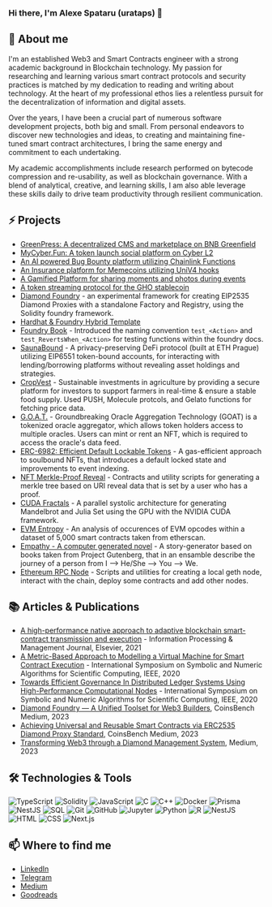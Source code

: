 ### Hi there, I'm Alexe Spataru (urataps) 👋

## 💬 About me
I'm an established Web3 and Smart Contracts engineer with a strong academic background in Blockchain technology. My passion for researching and learning various smart contract protocols and security practices is matched by my dedication to reading and writing about technology. At the heart of my professional ethos lies a relentless pursuit for the decentralization of information and digital assets.

Over the years, I have been a crucial part of numerous software development projects, both big and small. From personal endeavors to discover new technologies and ideas, to creating and maintaining fine-tuned smart contract architectures, I bring the same energy and commitment to each undertaking. 

My academic accomplishments include research performed on bytecode compression and re-usability, as well as blockchain governance. With a blend of analytical, creative, and learning skills, I am also able leverage these skills daily to drive team productivity through resilient communication.


## ⚡ Projects

- [GreenPress: A decentralized CMS and marketplace on BNB Greenfield](https://github.com/thedefibuilder/hackathon-bnb-champion)
- [MyCyber.Fun: A token launch social platform on Cyber L2](https://github.com/thedefibuilder/hackathon-modularhouse)
- [An AI powered Bug Bounty platform utilizing Chainlink Functions](https://github.com/thedefibuilder/hackathon-chainlink)
- [An Insurance platform for Memecoins utilizing UniV4 hooks](https://github.com/EthGlobalBrussels24/cushion)
- [A Gamified Platform for sharing moments and photos during events](https://github.com/bel0v/eth-global-london)
- [A token streaming protocol for the GHO stablecoin](https://github.com/doinel1a/hackathon-lfgho)
- [Diamond Foundry](https://github.com/Forgenie/diamond-foundry) - an experimental framework for creating EIP2535 Diamond Proxies with a standalone Factory and Registry, using the Solidity foundry framework.
- [Hardhat & Foundry Hybrid Template]([url](https://github.com/urataps/hardhat-foundry-template))
- [Foundry Book](https://github.com/foundry-rs/book) - Introduced the naming convention `test_<Action>` and `test_RevertsWhen_<Action>` for testing functions within the foundry docs.
- [SaunaBound](https://devfolio.co/projects/saunabound-steaming-ahead-5b14) - A privacy-preserving DeFi protocol (built at ETH Prague) utilizing EIP6551 token-bound accounts, for interacting with lending/borrowing platforms without revealing asset holdings and strategies.
- [CropVest](https://devfolio.co/projects/cropvest-000b) - Sustainable investments in agriculture by providing a secure platform for investors to support farmers in real-time & ensure a stable food supply. Used PUSH, Molecule protcols, and Gelato functions for fetching price data.
- [G.O.A.T.](https://devpost.com/software/oracle-aggregator) - Groundbreaking Oracle Aggregation Technology (GOAT) is a tokenized oracle aggregator, which allows token holders access to multiple oracles. Users can mint or rent an NFT, which is required to access the oracle's data feed.
- [ERC-6982: Efficient Default Lockable Tokens](https://eips.ethereum.org/EIPS/eip-6982) - A gas-efficient approach to soulbound NFTs, that introduces a default locked state and improvements to event indexing.
- [NFT Merkle-Proof Reveal](https://github.com/urataps/nft-merkle-uri) - Contracts and utility scripts for generating a merkle tree based on URI reveal data that is set by a user who has a proof.
- [CUDA Fractals](https://github.com/urataps/CUDAmandelbrot/tree/master) - A parallel systolic architecture for generating Mandelbrot and Julia Set using the GPU with the NVIDIA CUDA framework.
- [EVM Entropy](https://github.com/urataps/EVM_Entropy) - An analysis of occurences of EVM opcodes within a dataset of 5,000 smart contracts taken from etherscan.
- [Empathy - A computer generated novel](https://github.com/urataps/ComputerNovel) - A story-generator based on books taken from Project Gutenberg, that in an ensamble describe the journey of a person from I --> He/She --> You --> We.
- [Ethereum RPC Node](https://github.com/urataps/privateEthChain) - Scripts and utilities for creating a local geth node, interact with the chain, deploy some contracts and add other nodes.

## 📚 Articles & Publications

- [A high-performance native approach to adaptive blockchain smart-contract transmission and execution](https://www.sciencedirect.com/science/article/abs/pii/S0306457321000649) - Information Processing & Management Journal, Elsevier, 2021
- [A Metric-Based Approach to Modelling a Virtual Machine for Smart Contract Execution](https://ieeexplore.ieee.org/abstract/document/9357113) - International Symposium on Symbolic and Numeric Algorithms for Scientific Computing, IEEE, 2020
- [Towards Efficient Governance In Distributed Ledger Systems Using High-Performance Computational Nodes](https://ieeexplore.ieee.org/abstract/document/9357076) - International Symposium on Symbolic and Numeric Algorithms for Scientific Computing, IEEE, 2020
- [Diamond Foundry — A Unified Toolset for Web3 Builders](https://coinsbench.com/diamond-foundry-a-unified-toolset-for-web3-builders-d4073b6671ea), CoinsBench Medium, 2023
- [Achieving Universal and Reusable Smart Contracts via ERC2535 Diamond Proxy Standard](https://coinsbench.com/achieving-universal-and-reusable-smart-contracts-via-erc2535-diamond-proxy-standard-ba4c9f5ac5bc), CoinsBench Medium, 2023
- [Transforming Web3 through a Diamond Management System](https://medium.com/@urataps/transforming-web3-through-a-diamond-management-system-d2efa560ea7f), Medium, 2023

## 🛠️ Technologies & Tools
![TypeScript](https://img.shields.io/badge/-TypeScript-007ACC?style=flat-square&logo=TypeScript&logoColor=white)
![Solidity](https://img.shields.io/badge/-Solidity-363636?style=flat-square&logo=Solidity&logoColor=white)
![JavaScript](https://img.shields.io/badge/-JavaScript-F7DF1E?style=flat-square&logo=JavaScript&logoColor=black)
![C](https://img.shields.io/badge/-C-00599C?style=flat-square&logo=C&logoColor=white)
![C++](https://img.shields.io/badge/-C++-00599C?style=flat-square&logo=C%2B%2B&logoColor=white)
![Docker](https://img.shields.io/badge/-Docker-2496ED?style=flat-square&logo=Docker&logoColor=white)
![Prisma](https://img.shields.io/badge/-Prisma-2D3748?style=flat-square&logo=Prisma&logoColor=white)
![NestJS](https://img.shields.io/badge/-NestJS-E0234E?style=flat-square&logo=NestJS&logoColor=white)
![SQL](https://img.shields.io/badge/-SQL-4479A1?style=flat-square&logo=MySQL&logoColor=white)
![Git](https://img.shields.io/badge/-Git-F05032?style=flat-square&logo=Git&logoColor=white)
![GitHub](https://img.shields.io/badge/-GitHub-181717?style=flat-square&logo=GitHub&logoColor=white)
![Jupyter](https://img.shields.io/badge/-Jupyter-F37626?style=flat-square&logo=Jupyter&logoColor=white)
![Python](https://img.shields.io/badge/-Python-3776AB?style=flat-square&logo=Python&logoColor=white)
![R](https://img.shields.io/badge/-R-276DC3?style=flat-square&logo=R&logoColor=white)
![NestJS](https://img.shields.io/badge/-NestJS-E0234E?style=flat-square&logo=NestJS&logoColor=white)
![HTML](https://img.shields.io/badge/-HTML-E34F26?style=flat-square&logo=HTML5&logo)
![CSS](https://img.shields.io/badge/-CSS-1572B6?style=flat-square&logo=CSS3&logoColor=white)
![Next.js](https://img.shields.io/badge/-Next.js-000000?style=flat-square&logo=Next.js&logoColor=white)

## 📫 Where to find me

- [LinkedIn](https://www.linkedin.com/in/alexe-luca-spataru-40b52b146/)
- [Telegram](https://t.me/urataps)
- [Medium](https://medium.com/@urataps)
- [Goodreads](https://www.goodreads.com/user/show/87533087-alexe-spataru)
  
<!--
**urataps/urataps** is a ✨ _special_ ✨ repository because its `README.md` (this file) appears on your GitHub profile.

Here are some ideas to get you started:

- 🔭 I’m currently working on ...
- 🌱 I’m currently learning ...
- 👯 I’m looking to collaborate on ...
- 🤔 I’m looking for help with ...
- 💬 Ask me about ...
- 📫 How to reach me: ...
- 😄 Pronouns: ...
- ⚡ Fun fact: ...
-->
